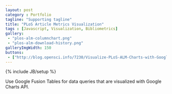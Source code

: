 ```yaml
---
layout: post
category : Portfolio
tagline: "Supporting tagline"
title: "PLoS Article Metrics Visualization"
tags : [Javascript, Visualization, Bibliometrics]
gallery:
 - "plos-alm-columnchart.png"
 - "plos-alm-download-history.png"
galleryImgWidth: 150
buttons:
 - ["http://blog.opensci.info/7230/Visualize-PLoS-ALM-Charts-with-Google-Fusion-Tables/","fa-link","Blog Post"]
---
```

{% include JB/setup %}

Use Google Fusion Tables for data queries that are visualized with Google Charts API.
